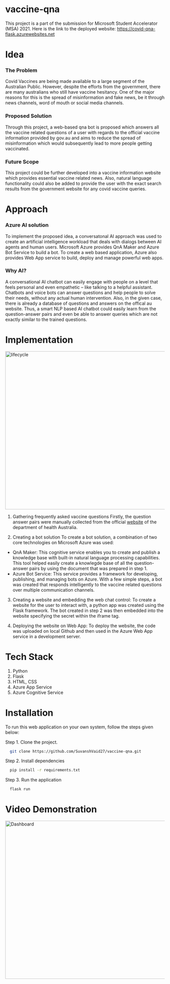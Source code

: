 # vaccine-qna

This project is a part of the submission for Microsoft Student Accelerator (MSA) 2021. Here is the link to the deployed website: https://covid-qna-flask.azurewebsites.net


# Idea 

### The Problem
Covid Vaccines are being made available to a large segment of the Australian Public. However, despite the efforts from the government, there are many australians who still have vaccine hesitancy. One of the major reasons for this is the spread of misinformation and fake news, be it through news channels, word of mouth or social media channels. 

### Proposed Solution
Through this project, a web-based qna bot is proposed which answers all the vaccine related questions of a user with regards to the official vaccine information provided by gov.au and aims to reduce the spread of misinformation which would subsequently lead to more people getting vaccinated. 

### Future Scope
This project could be further developed into a vaccine information website which provides essential vaccine related news. Also, natural language functionality could also be added to provide the user with the exact search results from the government website for any covid vaccine queries. 


# Approach

### Azure AI solution
To implement the proposed idea, a conversatonal AI approach was used to create an artificial intelligence workload that deals with dialogs between AI agents and human users. Microsoft Azure provides QnA Maker and Azure Bot Service to build a bot. To create a web based application, Azure also provides Web App service to build, deploy and manage powerful web apps. 

### Why AI?
A conversational AI chatbot can easily engage with people on a level that feels personal and even empathetic – like talking to a helpful assistant. Chatbots and voice bots can answer questions and help people to solve their needs, without any actual human intervention. Also, in the given case, there is already a database of questions and answers on the offical au website. Thus, a smart NLP based AI chatbot could easily learn from the question-answer pairs and even be able to answer queries which are not exactly similar to the trained questions. 


# Implementation

<img src="https://github.com/SuvanshVaid27/vaccine-qna/blob/main/static/lifecycle.png" width="700" height = "500" title="lifecycle">

1. Gathering frequently asked vaccine questions
Firstly, the question answer pairs were manually collected from the official [website](https://www.health.gov.au/initiatives-and-programs/covid-19-vaccines/is-it-true) of the department of health Australia. 

2. Creating a bot solution
To create a bot solution, a combination of two core technologies on Microsoft Azure was used:
* QnA Maker: This cognitive service enables you to create and publish a knowledge base with built-in natural language processing capabilities. This tool helped easily create a knowlegde base of all the question-answer pairs by using the document that was prepared in step 1. 
* Azure Bot Service: This service provides a framework for developing, publishing, and managing bots on Azure. With a few simple steps, a bot was created that responds intelligently to the vaccine related questions over multiple communication channels.

3. Creating a website and embedding the web chat control:
To create a website for the user to interact with, a python app was created using the Flask framework. The bot created in step 2 was then embedded into the website specifying the secret within the iframe tag. 

4. Deploying the website on Web App:
To deploy the website, the code was uploaded on local Github and then used in the Azure Web App service in a development server. 

# Tech Stack
1. Python
2. Flask 
3. HTML, CSS
4. Azure App Service
5. Azure Cognitive Service


# Installation

To run this web application on your own system, follow the steps given below:

Step 1. Clone the project.

```bash
  git clone https://github.com/SuvanshVaid27/vaccine-qna.git
```

Step 2. Install dependencies
```bash
  pip install -r requirements.txt
```

Step 3. Run the application
```bash
  flask run
```

# Video Demonstration

<img src="https://github.com/SuvanshVaid27/covid-qna/blob/main/static/app-demo.gif" width="700" height = "500" title="Dashboard">




